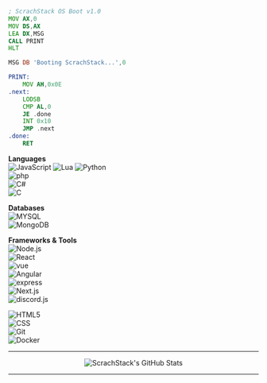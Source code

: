 ```asm
; ScrachStack OS Boot v1.0
MOV AX,0
MOV DS,AX
LEA DX,MSG
CALL PRINT
HLT

MSG DB 'Booting ScrachStack...',0

PRINT:
    MOV AH,0x0E
.next:
    LODSB
    CMP AL,0
    JE .done
    INT 0x10
    JMP .next
.done:
    RET
```
**Languages**  
![JavaScript](https://img.shields.io/badge/-JavaScript-000?&logo=JavaScript&logoColor=F90&style=for-the-badge) 
![Lua](https://img.shields.io/badge/-lua-000?&logo=lua&style=for-the-badge)
![Python](https://img.shields.io/badge/-Python-000?&logo=python&style=for-the-badge)  
![php](https://img.shields.io/badge/-php-000?&logo=php&style=for-the-badge)  
![C#](https://img.shields.io/badge/-Csharp%20Lang-000?&logo=csharp&style=for-the-badge)  
![C](https://img.shields.io/badge/-C%20Lang-000?&logo=c&style=for-the-badge)  

**Databases**  
![MYSQL](https://img.shields.io/badge/-mysql-000?&logo=mysql&style=for-the-badge)  
![MongoDB](https://img.shields.io/badge/-MongoDB-000?&logo=mongodb&style=for-the-badge)

**Frameworks & Tools**  
![Node.js](https://img.shields.io/badge/-Node.js-000?&logo=node.js&logoColor=0F0&style=for-the-badge)  
![React](https://img.shields.io/badge/-React-000?&logo=react&style=for-the-badge)  
![vue](https://img.shields.io/badge/-vue-000?&logo=vuedotjs&style=for-the-badge)  
![Angular](https://img.shields.io/badge/-Angular-000?&logo=angular&style=for-the-badge)  
![express](https://img.shields.io/badge/-express-000?&logo=nodedotjs&style=for-the-badge)  
![Next.js](https://img.shields.io/badge/-Next-000?&logo=next.js&style=for-the-badge)  
![discord.js](https://img.shields.io/badge/-discord.js-000?&logo=discorddotjs&style=for-the-badge)  

![HTML5](https://img.shields.io/badge/-HTML5-000?&logo=html5&style=for-the-badge)  
![CSS](https://img.shields.io/badge/-CSS-000?&logo=css&style=for-the-badge)  
![Git](https://img.shields.io/badge/-Git-000?&logo=git&style=for-the-badge)  
![Docker](https://img.shields.io/badge/-Docker-000?&logo=docker&style=for-the-badge)

---

<div align="center">
  <img src="https://github-readme-stats.vercel.app/api?username=ScrachStack&include_all_commits=true&count_private=true&show_icons=true&line_height=20&title_color=7A7ADB&icon_color=2234AE&text_color=D3D3D3&bg_color=0,000000,130F40" alt="ScrachStack's GitHub Stats">
</div>

---


